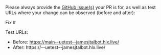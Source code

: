 Please always provide the [GitHub issue(s)](../issues) your PR is for, as well as test URLs where your change can be observed (before and after):

Fix #<gh-issue-id>

Test URLs:
- Before: https://main--uetest--jamesjtalbot.hlx.live/
- After: https://<branch>--uetest--jamesjtalbot.hlx.live/
